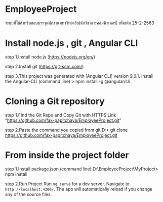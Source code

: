 # EmployeeProject

ระบบที่ใช้สำหรับสอบบรรจุพนักงานมหาวิทยาลัย(นักวิชาการคอมพิวเตอร์) เพิ่มเติม 25-2-2563

# Install node.js , git , Angular CLI

step 1.Install node.js (https://nodejs.org/en/)

step 2.Install git (https://git-scm.com/)

step 3.This project was generated with [Angular CLI] version 9.0.1.
Install the Angular-CLI (command line) > npm install -g @angular/cli

# Cloning a Git repository

step 1.Find the Git Repo and Copy Git with HTTPS Link "https://github.com/fax-papitchaya/EmployeeProject.git"

step 2.Paste the command you copied from git D:\> git clone https://github.com/fax-papitchaya/EmployeeProject.git

# From inside the project folder

step 1.Install package.json (command line) D:\EmployeeProject\MyProject> npm install

step 2.Run Project
Run `ng serve` for a dev server. Navigate to `http://localhost:4200/`. The app will automatically reload if you change any of the source files.
